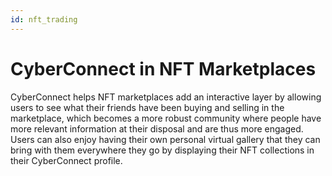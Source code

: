 ```yaml
---
id: nft_trading
---
```


# CyberConnect in NFT Marketplaces

CyberConnect helps NFT marketplaces add an interactive layer by allowing users to see what their friends have been buying and selling in the marketplace, which becomes a more robust community where people have more relevant information at their disposal and are thus more engaged. Users can also enjoy having their own personal virtual gallery that they can bring with them everywhere they go by displaying their NFT collections in their CyberConnect profile. 
